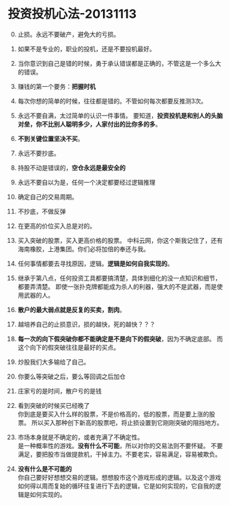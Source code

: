 
# 投资投机心法-20131113

0. 止损。永远不要破产，避免大的亏损。

1. 如果不是专业的，职业的投机，还是不要投机最好。

1. 当你意识到自己是错的时候，勇于承认错误都是正确的，不管这是一个多么大的错误。

1. 赚钱的第一个要务：**把握时机**

1. 每次你想的简单的时候，往往都是错的。不管如何每次都要反推测3次。

1. 永远不要自满，太过简单的认识一件事情。
   要知道，**投资投机是和别人的头脑对垒，你不比别人聪明多少，人家付出的比你多的多**。


1. **不到关键位置坚决不买**。

2. 永远不要抄底。

3. 持股不动是错误的，**空仓永远是最安全的**

3. 永远不要自以为是，任何一个决定都要经过逻辑推理

4. 确定自己的交易周期。

5. 不抄底，不做反弹

6. 在更高的价位买入总是对的。


7. 买入突破的股票，买入更高价格的股票。
   中科云网，你这个斯我记住了，还有海南橡胶，上港集团。你们必将加倍的奉还与我。

8. 任何事情都要去寻找原因，逻辑。**逻辑是如何自我实现的**。

9. 继承于第八点，任何投资工具都要搞清楚，具体到细化的没一点知识和细节，都要弄清楚。
   即使一张扑克牌都能成为杀人的利器，强大的不是武器，而是使用武器的人。

10. **散户的最大弱点就是反复的买卖，割肉**。

11. 越培养自己的止损意识，损的越快，死的越快？？？

12. **每一次的向下假突破你都不能确定是不是向下的假突破**，因为不确定底部。
    而这个向下的假突破往往是最好的买点。


13. 炒股我们大多输给了自己。


14. 你要么等突破之后，要么等回调之后加仓

15. 庄家亏的是时间，散户亏的是钱

16. 看到突破的时候买已经晚了  
    你到底是要买入什么样的股票，不是价格高的，低的股票，而是要上涨的股票。
    所以买入那种创下新高的股票吧，将止损设置到它刚刚突破的阻挡地方。


17. 市场本身就是不确定的，或者充满了不确定性。  
    是一种概率性的游戏。**没有什么不可能**，所以对你的交易法则不要怀疑。
    不要满足，要把股市当做提款机，干掉主力。不要老实，容易满足，容易被欺负。

18. **没有什么是不可能的**  
    你自己要好好想想交易的逻辑。想想股市这个游戏形成的逻辑。以及这个游戏如何得以周而复始的循环往复进行下去的逻辑，它是如何实现的，它自我的逻辑是如何实现的。

